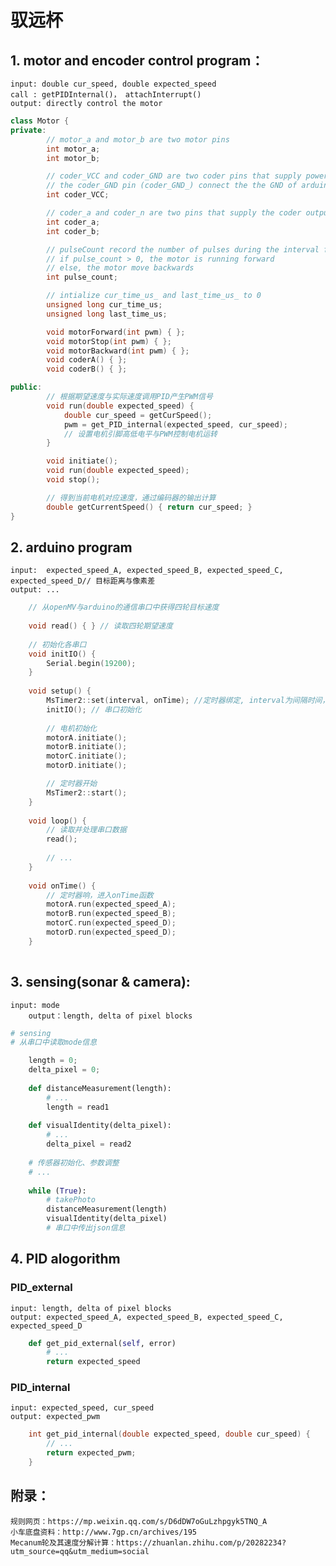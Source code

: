 # 驭远杯
## 1. motor and encoder control program：
	input: double cur_speed, double expected_speed  
	call : getPIDInternal()， attachInterrupt()
	output: directly control the motor
```cpp
class Motor {
private:
		// motor_a and motor_b are two motor pins
		int motor_a;
		int motor_b;

		// coder_VCC and coder_GND are two coder pins that supply power
		// the coder_GND pin (coder_GND_) connect the the GND of arduino 
		int coder_VCC;

		// coder_a and coder_n are two pins that supply the coder output
		int coder_a;
		int coder_b;

		// pulseCount record the number of pulses during the interval from last_time_us_ to cur_time_us_
		// if pulse_count > 0, the motor is running forward 
		// else, the motor move backwards
		int pulse_count; 

		// intialize cur_time_us_ and last_time_us_ to 0
		unsigned long cur_time_us;
		unsigned long last_time_us;

		void motorForward(int pwm) { }; 
		void motorStop(int pwm) { }; 
		void motorBackward(int pwm) { }; 
		void coderA() { };
		void coderB() { };	

public:
		// 根据期望速度与实际速度调用PID产生PWM信号
		void run(double expected_speed) {
			double cur_speed = getCurSpeed();
			pwm = get_PID_internal(expected_speed, cur_speed);
			// 设置电机引脚高低电平与PWM控制电机运转
		}

		void initiate();
		void run(double expected_speed);
		void stop();

		// 得到当前电机对应速度，通过编码器的输出计算
		double getCurrentSpeed() { return cur_speed; }	
}

```
## 2. arduino program
    input:  expected_speed_A, expected_speed_B, expected_speed_C, expected_speed_D// 目标距离与像素差
    output: ...
```cpp
	// 从openMV与arduino的通信串口中获得四轮目标速度
	
	void read() { } // 读取四轮期望速度
	
	// 初始化各串口
	void initIO() {
		Serial.begin(19200);	
	} 
	
	void setup() {
		MsTimer2::set(interval, onTime); //定时器绑定, interval为间隔时间，onTime为定时执行速度控制程序
  		initIO(); // 串口初始化
		
		// 电机初始化
		motorA.initiate();
		motorB.initiate();
		motorC.initiate();
		motorD.initiate();

		// 定时器开始
		MsTimer2::start();
	}
	
	void loop() {
		// 读取并处理串口数据
		read();
		
		// ...
	}
	
	void onTime() {
		// 定时器响，进入onTime函数
		motorA.run(expected_speed_A);
		motorB.run(expected_speed_B);
		motorC.run(expected_speed_D);
		motorD.run(expected_speed_D);
	}
	
```

## 3. sensing(sonar & camera): 
	input: mode
    	output：length, delta of pixel blocks
```python
# sensing 
# 从串口中读取mode信息

	length = 0;
	delta_pixel = 0;
	
	def distanceMeasurement(length):
		# ...
		length = read1
	
	def visualIdentity(delta_pixel):
		# ...
		delta_pixel = read2
	
	# 传感器初始化、参数调整
	# ...
	
	while (True):
		# takePhoto
		distanceMeasurement(length)
		visualIdentity(delta_pixel)
		# 串口中传出json信息
```

## 4. PID alogorithm
### PID_external
	input: length, delta of pixel blocks
	output: expected_speed_A, expected_speed_B, expected_speed_C, expected_speed_D
```python
	def get_pid_external(self, error) 
		# ...
		return expected_speed
```
### PID_internal
	input: expected_speed, cur_speed
	output: expected_pwm
```cpp
	int get_pid_internal(double expected_speed, double cur_speed) {
		// ...
		return expected_pwm;
	}
```
## 附录：
    规则网页：https://mp.weixin.qq.com/s/D6dDW7oGuLzhpgyk5TNQ_A
    小车底盘资料：http://www.7gp.cn/archives/195
	Mecanum轮及其速度分解计算：https://zhuanlan.zhihu.com/p/20282234?utm_source=qq&utm_medium=social
    
